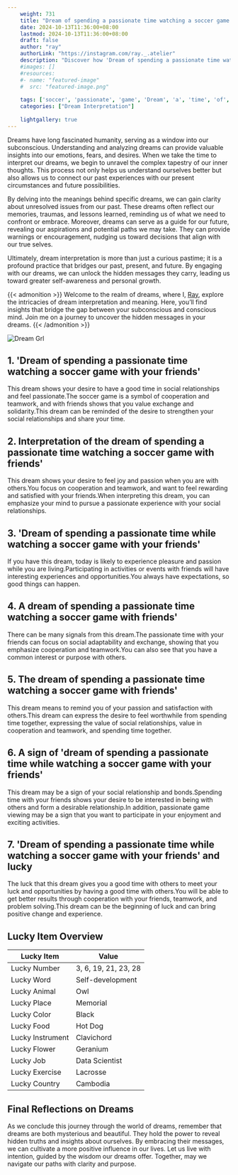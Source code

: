 ```yaml
---
    weight: 731
    title: "Dream of spending a passionate time watching a soccer game with friends"  # Assuming 'title' column exists
    date: 2024-10-13T11:36:00+08:00
    lastmod: 2024-10-13T11:36:00+08:00
    draft: false
    author: "ray"
    authorLink: "https://instagram.com/ray._.atelier"
    description: "Discover how 'Dream of spending a passionate time watching a soccer game with friends' can interpret your future and uncover its significant meanings in your life."
    #images: []
    #resources:
    #- name: "featured-image"
    #  src: "featured-image.png"
    
    tags: ['soccer', 'passionate', 'game', 'Dream', 'a', 'time', 'of', 'watching', 'with', 'friends', 'spending']
    categories: ["Dream Interpretation"]
    
    lightgallery: true
---
```

    
Dreams have long fascinated humanity, serving as a window into our subconscious. Understanding and analyzing dreams can provide valuable insights into our emotions, fears, and desires. When we take the time to interpret our dreams, we begin to unravel the complex tapestry of our inner thoughts. This process not only helps us understand ourselves better but also allows us to connect our past experiences with our present circumstances and future possibilities.

By delving into the meanings behind specific dreams, we can gain clarity about unresolved issues from our past. These dreams often reflect our memories, traumas, and lessons learned, reminding us of what we need to confront or embrace. Moreover, dreams can serve as a guide for our future, revealing our aspirations and potential paths we may take. They can provide warnings or encouragement, nudging us toward decisions that align with our true selves.

Ultimately, dream interpretation is more than just a curious pastime; it is a profound practice that bridges our past, present, and future. By engaging with our dreams, we can unlock the hidden messages they carry, leading us toward greater self-awareness and personal growth.

{{< admonition >}}
Welcome to the realm of dreams, where I, [Ray](https://instagram.com/ray._.atelier), explore the intricacies of dream interpretation and meaning. Here, you’ll find insights that bridge the gap between your subconscious and conscious mind. Join me on a journey to uncover the hidden messages in your dreams.
{{< /admonition >}}

![Dream Grl](https://cdn.pixabay.com/photo/2017/11/02/03/35/gothic-2910057_1280.jpg "Dream Grl")

## 1. 'Dream of spending a passionate time watching a soccer game with your friends'
This dream shows your desire to have a good time in social relationships and feel passionate.The soccer game is a symbol of cooperation and teamwork, and with friends shows that you value exchange and solidarity.This dream can be reminded of the desire to strengthen your social relationships and share your time.

## 2. Interpretation of the dream of spending a passionate time watching a soccer game with friends'
This dream shows your desire to feel joy and passion when you are with others.You focus on cooperation and teamwork, and want to feel rewarding and satisfied with your friends.When interpreting this dream, you can emphasize your mind to pursue a passionate experience with your social relationships.

## 3. 'Dream of spending a passionate time while watching a soccer game with your friends'
If you have this dream, today is likely to experience pleasure and passion while you are living.Participating in activities or events with friends will have interesting experiences and opportunities.You always have expectations, so good things can happen.

## 4. A dream of spending a passionate time watching a soccer game with friends'
There can be many signals from this dream.The passionate time with your friends can focus on social adaptability and exchange, showing that you emphasize cooperation and teamwork.You can also see that you have a common interest or purpose with others.

## 5. The dream of spending a passionate time watching a soccer game with friends'
This dream means to remind you of your passion and satisfaction with others.This dream can express the desire to feel worthwhile from spending time together, expressing the value of social relationships, value in cooperation and teamwork, and spending time together.

## 6. A sign of 'dream of spending a passionate time while watching a soccer game with your friends'
This dream may be a sign of your social relationship and bonds.Spending time with your friends shows your desire to be interested in being with others and form a desirable relationship.In addition, passionate game viewing may be a sign that you want to participate in your enjoyment and exciting activities.

## 7. 'Dream of spending a passionate time while watching a soccer game with your friends' and lucky
The luck that this dream gives you a good time with others to meet your luck and opportunities by having a good time with others.You will be able to get better results through cooperation with your friends, teamwork, and problem solving.This dream can be the beginning of luck and can bring positive change and experience.

## Lucky Item Overview
| Lucky Item          | Value              |
|---------------|--------------------|
| Lucky Number        | 3, 6, 19, 21, 23, 28  |
| Lucky Word          | Self-development |
| Lucky Animal        | Owl |
| Lucky Place         | Memorial     |
| Lucky Color         | Black     |
| Lucky Food          | Hot Dog      |
| Lucky Instrument    | Clavichord |
| Lucky Flower        | Geranium    |
| Lucky Job           | Data Scientist       |
| Lucky Exercise      | Lacrosse  |
| Lucky Country       | Cambodia    |


##  Final Reflections on Dreams

As we conclude this journey through the world of dreams, remember that dreams are both mysterious and beautiful. They hold the power to reveal hidden truths and insights about ourselves. By embracing their messages, we can cultivate a more positive influence in our lives. Let us live with intention, guided by the wisdom our dreams offer. Together, may we navigate our paths with clarity and purpose.
